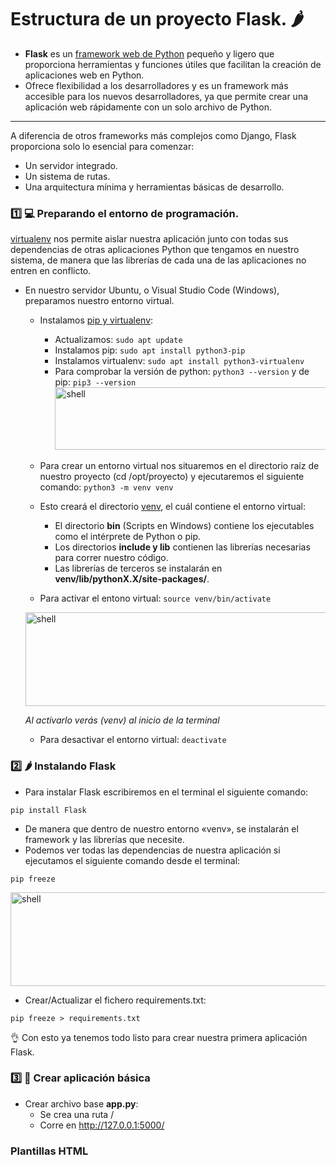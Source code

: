 # Estructura de un proyecto Flask. 🌶️
- **Flask** es un <u>framework web de Python</u> pequeño y ligero que proporciona herramientas y funciones útiles que facilitan la creación de aplicaciones web en Python. 
- Ofrece flexibilidad a los desarrolladores y es un framework más accesible para los nuevos desarrolladores, ya que permite crear una aplicación web rápidamente con un solo archivo de Python.
---
A diferencia de otros frameworks más complejos como Django, Flask proporciona solo lo esencial para comenzar:
- Un servidor integrado.
- Un sistema de rutas.
- Una arquitectura mínima y herramientas básicas de desarrollo.


### 1️⃣ 💻 Preparando el entorno de programación.
<ins>virtualenv</ins> nos permite aislar nuestra aplicación junto con todas sus dependencias de otras aplicaciones Python que tengamos en nuestro sistema, de manera que las librerías de cada una de las aplicaciones no entren en conflicto.
- En nuestro servidor Ubuntu, o Visual Studio Code (Windows), preparamos nuestro entorno virtual.
  - Instalamos <ins>pip y virtualenv</ins>:
    - Actualizamos: ```sudo apt update```
    - Instalamos pip: ```sudo apt install python3-pip```
    - Instalamos virtualenv: ```sudo apt install python3-virtualenv```
    - Para comprobar la versión de python: ```python3 --version``` y de pip: ```pip3 --version```
      <image src="https://github.com/aruipal/Docker/blob/main/recursos/pip.JPG" alt="shell" width="600" height="100">
    
  - Para crear un entorno virtual nos situaremos en el directorio raíz de nuestro proyecto (cd /opt/proyecto) y ejecutaremos el siguiente comando: ```python3 -m venv venv```
  - Esto creará el directorio <ins>venv</ins>, el cuál contiene el entorno virtual:
    - El directorio **bin** (Scripts en Windows) contiene los ejecutables como el intérprete de Python o pip.
    - Los directorios **include y lib** contienen las librerías necesarias para correr nuestro código.
    - Las librerías de terceros se instalarán en **venv/lib/pythonX.X/site-packages/**.
  - Para activar el entono virtual:
    ```source venv/bin/activate```
  <image src="https://github.com/aruipal/Docker/blob/main/recursos/venv.JPG" alt="shell" width="600" height="150">
  
  *Al activarlo verás (venv) al inicio de la terminal*
  
  - Para desactivar el entorno virtual:
    ```deactivate```

### 2️⃣ 🌶️ Instalando Flask
- Para instalar Flask escribiremos en el terminal el siguiente comando:
```
pip install Flask
```
- De manera que dentro de nuestro entorno «venv», se instalarán el framework y las librerías que necesite.
- Podemos ver todas las dependencias de nuestra aplicación si ejecutamos el siguiente comando desde el terminal:
```
pip freeze
```
  <image src="https://github.com/aruipal/Docker/blob/main/recursos/dependencias.JPG" alt="shell" width="560" height="150">
    
- Crear/Actualizar el fichero requirements.txt:
```
pip freeze > requirements.txt
```

👌 Con esto ya tenemos todo listo para crear nuestra primera aplicación Flask.

### 3️⃣ 🐍 Crear aplicación básica
- Crear archivo base **app.py**:
  - Se crea una ruta /
  - Corre en http://127.0.0.1:5000/




### Plantillas HTML
